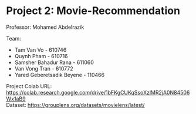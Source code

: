 # Project 2: Movie-Recommendation

Professor: Mohamed Abdelrazik

Team:
* Tam Van Vo - 610746   
* Quynh Pham - 610716   
* Samsher Bahadur Rana - 611060   
* Van Vong Tran - 610772   
* Yared Geberetsadik Beyene - 110466   

Project Colab URL: https://colab.research.google.com/drive/1bFKgCUKqSsoXzlMR2jA0N84506Wx1aB9   
Dataset: https://grouplens.org/datasets/movielens/latest/
